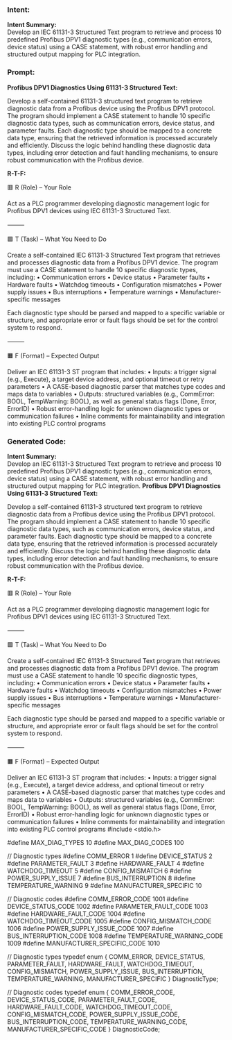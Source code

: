 ### Intent:
**Intent Summary:**  
Develop an IEC 61131-3 Structured Text program to retrieve and process 10 predefined Profibus DPV1 diagnostic types (e.g., communication errors, device status) using a CASE statement, with robust error handling and structured output mapping for PLC integration.

### Prompt:
**Profibus DPV1 Diagnostics Using 61131-3 Structured Text:**

Develop a self-contained 61131-3 structured text program to retrieve diagnostic data from a Profibus device using the Profibus DPV1 protocol. The program should implement a CASE statement to handle 10 specific diagnostic data types, such as communication errors, device status, and parameter faults. Each diagnostic type should be mapped to a concrete data type, ensuring that the retrieved information is processed accurately and efficiently. Discuss the logic behind handling these diagnostic data types, including error detection and fault handling mechanisms, to ensure robust communication with the Profibus device.

**R-T-F:**

🟥 R (Role) – Your Role

Act as a PLC programmer developing diagnostic management logic for Profibus DPV1 devices using IEC 61131-3 Structured Text.

⸻

🟩 T (Task) – What You Need to Do

Create a self-contained IEC 61131-3 Structured Text program that retrieves and processes diagnostic data from a Profibus DPV1 device. The program must use a CASE statement to handle 10 specific diagnostic types, including:
	•	Communication errors
	•	Device status
	•	Parameter faults
	•	Hardware faults
	•	Watchdog timeouts
	•	Configuration mismatches
	•	Power supply issues
	•	Bus interruptions
	•	Temperature warnings
	•	Manufacturer-specific messages

Each diagnostic type should be parsed and mapped to a specific variable or structure, and appropriate error or fault flags should be set for the control system to respond.

⸻

🟧 F (Format) – Expected Output

Deliver an IEC 61131-3 ST program that includes:
	•	Inputs: a trigger signal (e.g., Execute), a target device address, and optional timeout or retry parameters
	•	A CASE-based diagnostic parser that matches type codes and maps data to variables
	•	Outputs: structured variables (e.g., CommError: BOOL, TempWarning: BOOL), as well as general status flags (Done, Error, ErrorID)
	•	Robust error-handling logic for unknown diagnostic types or communication failures
	•	Inline comments for maintainability and integration into existing PLC control programs

### Generated Code:
**Intent Summary:**  
Develop an IEC 61131-3 Structured Text program to retrieve and process 10 predefined Profibus DPV1 diagnostic types (e.g., communication errors, device status) using a CASE statement, with robust error handling and structured output mapping for PLC integration.
**Profibus DPV1 Diagnostics Using 61131-3 Structured Text:**

Develop a self-contained 61131-3 structured text program to retrieve diagnostic data from a Profibus device using the Profibus DPV1 protocol. The program should implement a CASE statement to handle 10 specific diagnostic data types, such as communication errors, device status, and parameter faults. Each diagnostic type should be mapped to a concrete data type, ensuring that the retrieved information is processed accurately and efficiently. Discuss the logic behind handling these diagnostic data types, including error detection and fault handling mechanisms, to ensure robust communication with the Profibus device.

**R-T-F:**

🟥 R (Role) – Your Role

Act as a PLC programmer developing diagnostic management logic for Profibus DPV1 devices using IEC 61131-3 Structured Text.

⸻

🟩 T (Task) – What You Need to Do

Create a self-contained IEC 61131-3 Structured Text program that retrieves and processes diagnostic data from a Profibus DPV1 device. The program must use a CASE statement to handle 10 specific diagnostic types, including:
	•	Communication errors
	•	Device status
	•	Parameter faults
	•	Hardware faults
	•	Watchdog timeouts
	•	Configuration mismatches
	•	Power supply issues
	•	Bus interruptions
	•	Temperature warnings
	•	Manufacturer-specific messages

Each diagnostic type should be parsed and mapped to a specific variable or structure, and appropriate error or fault flags should be set for the control system to respond.

⸻

🟧 F (Format) – Expected Output

Deliver an IEC 61131-3 ST program that includes:
	•	Inputs: a trigger signal (e.g., Execute), a target device address, and optional timeout or retry parameters
	•	A CASE-based diagnostic parser that matches type codes and maps data to variables
	•	Outputs: structured variables (e.g., CommError: BOOL, TempWarning: BOOL), as well as general status flags (Done, Error, ErrorID)
	•	Robust error-handling logic for unknown diagnostic types or communication failures
	•	Inline comments for maintainability and integration into existing PLC control programs
#include <stdio.h>

#define MAX_DIAG_TYPES 10
#define MAX_DIAG_CODES 100

// Diagnostic types
#define COMM_ERROR 1
#define DEVICE_STATUS 2
#define PARAMETER_FAULT 3
#define HARDWARE_FAULT 4
#define WATCHDOG_TIMEOUT 5
#define CONFIG_MISMATCH 6
#define POWER_SUPPLY_ISSUE 7
#define BUS_INTERRUPTION 8
#define TEMPERATURE_WARNING 9
#define MANUFACTURER_SPECIFIC 10

// Diagnostic codes
#define COMM_ERROR_CODE 1001
#define DEVICE_STATUS_CODE 1002
#define PARAMETER_FAULT_CODE 1003
#define HARDWARE_FAULT_CODE 1004
#define WATCHDOG_TIMEOUT_CODE 1005
#define CONFIG_MISMATCH_CODE 1006
#define POWER_SUPPLY_ISSUE_CODE 1007
#define BUS_INTERRUPTION_CODE 1008
#define TEMPERATURE_WARNING_CODE 1009
#define MANUFACTURER_SPECIFIC_CODE 1010

// Diagnostic types
typedef enum {
    COMM_ERROR,
    DEVICE_STATUS,
    PARAMETER_FAULT,
    HARDWARE_FAULT,
    WATCHDOG_TIMEOUT,
    CONFIG_MISMATCH,
    POWER_SUPPLY_ISSUE,
    BUS_INTERRUPTION,
    TEMPERATURE_WARNING,
    MANUFACTURER_SPECIFIC
} DiagnosticType;

// Diagnostic codes
typedef enum {
    COMM_ERROR_CODE,
    DEVICE_STATUS_CODE,
    PARAMETER_FAULT_CODE,
    HARDWARE_FAULT_CODE,
    WATCHDOG_TIMEOUT_CODE,
    CONFIG_MISMATCH_CODE,
    POWER_SUPPLY_ISSUE_CODE,
    BUS_INTERRUPTION_CODE,
    TEMPERATURE_WARNING_CODE,
    MANUFACTURER_SPECIFIC_CODE
} DiagnosticCode;
